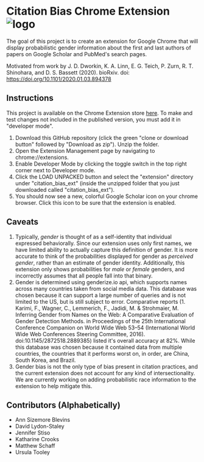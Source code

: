 # Citation Bias Chrome Extension ![logo](/extension/images/logo.png)

The goal of this project is to create an extension for Google Chrome that will display probabilistic gender information about the first and last authors of papers on Google Scholar and PubMed's search pages.

Motivated from work by J. D. Dworkin, K. A. Linn, E. G. Teich, P. Zurn, R. T. Shinohara, and D. S. Bassett (2020). bioRxiv. doi: https://doi.org/10.1101/2020.01.03.894378


## Instructions
This project is available on the Chrome Extension store [here](https://chromewebstore.google.com/detail/citation-transparency/cepnbdbhabaljgecaddglhhcgajphbcf). To make and test changes not included in the published version, you must add it in "developer mode".
1. Download this GitHub repository (click the green "clone or download button" followed by "Download as zip"). Unzip the folder.
2. Open the Extension Management page by navigating to chrome://extensions.
3. Enable Developer Mode by clicking the toggle switch in the top right corner next to Developer mode.
4. Click the LOAD UNPACKED button and select the "extension" directory under "citation_bias_ext" (inside the unzipped folder that you just downloaded called "citation_bias_ext").
5. You should now see a new, colorful Google Scholar icon on your chrome browser. Click this icon to be sure that the extension is enabled.

## Caveats
1. Typically, *gender* is thought of as a self-identity that individual expressed behaviorally. Since our extension uses only first names, we have limited ability to actually capture this definition of gender. It is more accurate to think of the probabilities displayed for gender as *perceived gender*, rather than an estimate of gender identity. Additionally, this extension only shows probabilities for *male* or *female* genders, and incorrectly assumes that all people fall into that binary. 
2. Gender is determined using genderize.io api, which supports names across many countries taken from social media data. This database was chosen because it can support a large number of queries and is not limited to the US, but is still subject to error. Comparative reports (1. Karimi, F., Wagner, C., Lemmerich, F., Jadidi, M. & Strohmaier, M. Inferring Gender from Names on the Web: A Comparative Evaluation of Gender Detection Methods. in Proceedings of the 25th International Conference Companion on World Wide Web 53–54 (International World Wide Web Conferences Steering Committee, 2016). doi:10.1145/2872518.2889385) listed it's overall accuracy at 82%. While this database was chosen because it contained data from multiple countries, the countries that it performs worst on, in order, are China, South Korea, and Brazil.
3. Gender bias is not the only type of bias present in citation practices, and the current extension does not account for any kind of intersectionality. We are currently working on adding probabilistic race information to the extension to help mitigate this.

## Contributors (Alphabetically)
* Ann Sizemore Blevins
* David Lydon-Staley
* Jennifer Stiso
* Katharine Crooks
* Matthew Schaff
* Ursula Tooley
